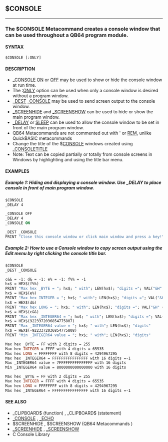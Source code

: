 ## $CONSOLE
---

### The $CONSOLE Metacommand creates a console window that can be used throughout a QB64 program module.

#### SYNTAX

`$CONSOLE [:ONLY]`

#### DESCRIPTION
* [_CONSOLE](./_CONSOLE.md) [ON](./ON.md) or [OFF](./OFF.md) may be used to show or hide the console window at run time.
* The :[ONLY](./ONLY.md) option can be used when only a console window is desired without a program window.
* [_DEST](./_DEST.md) [_CONSOLE](./_CONSOLE.md) may be used to send screen output to the console window.
* [_SCREENHIDE](./_SCREENHIDE.md) and [_SCREENSHOW](./_SCREENSHOW.md) can be used to hide or show the main program window.
* [_DELAY](./_DELAY.md) or [SLEEP](./SLEEP.md) can be used to allow the console window to be set in front of the main program window.
* QB64 Metacommands are not commented out with ' or [REM](./REM.md), unlike QuickBASIC metacommands
* Change the title of the $[CONSOLE](./CONSOLE.md) windows created using [_CONSOLETITLE](./_CONSOLETITLE.md)
* Note: Text can be copied partially or totally from console screens in Windows by highlighting and using the title bar menu.


#### EXAMPLES
##### Example 1: Hiding and displaying a console window. Use _DELAY to place console in front of main program window.
```vb
$CONSOLE
_DELAY 4

_CONSOLE OFF
_DELAY 4
_CONSOLE ON

_DEST _CONSOLE
PRINT "Close this console window or click main window and press a key!"
```
  
##### Example 2: How to use a Console window to copy screen output using the Edit menu by right clicking the console title bar.
```vb
$CONSOLE
_DEST _CONSOLE

c&& = -1: d& = -1: e% = -1: f%% = -1
hx$ = HEX$(f%%)
PRINT "Max hex _BYTE = "; hx$; " with"; LEN(hx$); "digits ="; VAL("&H" + hx$)
hx$ = HEX$(e%)
PRINT "Max hex INTEGER = "; hx$; " with"; LEN(hx$); "digits ="; VAL("&H" + hx$)
hx$ = HEX$(d&)
PRINT "Max hex LONG = "; hx$; " with"; LEN(hx$); "digits ="; VAL("&H" + hx$)
hx$ = HEX$(c&&)
PRINT "Max hex _INTEGER64 = "; hx$; " with"; LEN(hx$); "digits ="; VAL("&H" + hx$)
hx$ = HEX$(9223372036854775807)
PRINT "Max _INTEGER64 value = "; hx$; " with"; LEN(hx$); "digits"
hx$ = HEX$(-9223372036854775808)
PRINT "Min _INTEGER64 value = "; hx$; " with"; LEN(hx$); "digits"
```
  
```vb
Max hex _BYTE = FF with 2 digits = 255
Max hex INTEGER = FFFF with 4 digits = 65535
Max hex LONG = FFFFFFFF with 8 digits = 4294967295
Max hex _INTEGER64 = FFFFFFFFFFFFFFFF with 16 digits =-1
Max _INTEGER64 value = 7FFFFFFFFFFFFFFF with 16 digits
Min _INTEGER64 value = 8000000000000000 with 16 digits
```
  
```vb
Max hex _BYTE = FF with 2 digits = 255
Max hex INTEGER = FFFF with 4 digits = 65535
Max hex LONG = FFFFFFFF with 8 digits = 4294967295
Max hex _INTEGER64 = FFFFFFFFFFFFFFFF with 16 digits =-1
```
  


#### SEE ALSO
* _CLIPBOARD$ (function) , _CLIPBOARD$ (statement)
* [_CONSOLE](./_CONSOLE.md) , [_ECHO](./_ECHO.md)
* $SCREENHIDE , $SCREENSHOW (QB64 Metacommands )
* [_SCREENHIDE](./_SCREENHIDE.md) , [_SCREENSHOW](./_SCREENSHOW.md)
* C Console Library
